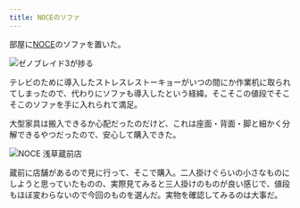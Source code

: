 ```yaml
---
title: NOCEのソファ
---
```

部屋に[NOCE](https://www.noce.co.jp/)のソファを置いた。

![](https://lh4.googleusercontent.com/T0Yvs1ajL4F9_htF2sld_CX4bdKOSDpqay37CPVhhTHFPxJuaXiZrrltT7c-KUwj8ZTZim-rio_RZaVsD36LAqX-IEBx4YxSy4-6q7TLHabq2ZQMVZqXTGu3XsIxtqgdv_xanSak9CJmUcMRog4JJ59N_28TsIUxrEy9gebC40gdTpaqKyRab-woBM8oiA "ゼノブレイド3が捗る")

テレビのために導入したストレスレストーキョーがいつの間にか作業机に取られてしまったので、代わりにソファも導入したという経緯。そこそこの値段でそこそこのソファを手に入れられて満足。

大型家具は搬入できるか心配だったのだけど、これは座面・背面・脚と細かく分解できるやつだったので、安心して購入できた。

![](https://lh4.googleusercontent.com/3-igs_W_fDQ90NM1ryEriWhrMkg2LdorXZvt-_KD9CwTafT_jmhP0W1Gitnc8mJM9snViorLew5w6PQB83vj5SU36xluOPyGQ-E2d_vKL7ZHBsD28NY1nwZfoL0n1m9z6tcnI223tg895fL4iJNgF0HsbdqoGnXuFyu_qUOBK-pePT2-YIfvcdrhQ3ar5g "NOCE 浅草蔵前店")

蔵前に店舗があるので見に行って、そこで購入。二人掛けぐらいの小さなものにしようと思っていたものの、実際見てみると三人掛けのものが良い感じで、値段もほぼ変わらないので今回のものを選んだ。実物を確認してみるのは大事だ。
